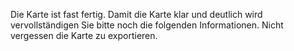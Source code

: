 Die Karte ist fast fertig. Damit die Karte klar und deutlich wird vervollständigen Sie bitte noch die folgenden Informationen. 
Nicht vergessen die Karte zu exportieren.